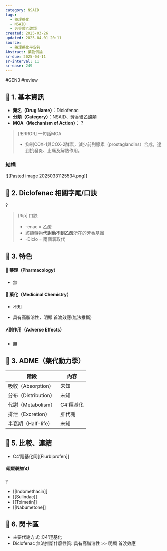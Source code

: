 ```yaml
---
category: NSAID
tags:
  - 藥理藥化
  - NSAID
  - 芳香環乙酸類
created: 2025-03-26
updated: 2025-04-01 20:11
source:
  - 藥理藥化平安符
Abstract: 藥物個論
sr-due: 2025-04-11
sr-interval: 11
sr-ease: 249
---
```


#GEN3 #review


## 🔹 1. 基本資訊
- **藥名（Drug Name）**：Diclofenac
- **分類（Category）**：NSAID、芳香環乙酸類
- **MOA（Mechanism of Action）**：
?
> [!ERROR] 一句話MOA
> - 抑制COX-1與COX-2酵素，減少前列腺素（prostaglandins）合成，達到抗發炎、止痛及解熱作用。 <!--SR:!2025-04-06,6,268-->

### 結構
![[Pasted image 20250331125534.png]]



## 🔹 2. Diclofenac 相關字尾/口訣
?
> [!tip] 口訣
> - -enac = 乙酸
> - 該類藥物**代謝動不到乙酸**所在的芳香基團 
> - -Diclo = 兩個氯取代 <!--SR:!2025-04-02,2,248-->

## 🔹 3. 特色
#### 🧪 藥理（Pharmacology）

- 無

#### 🧬 藥化（Medicinal Chemistry）
- 不知

- 具有高脂溶性，明顯 首渡效應(無法推斷)

#### ⚡副作用（Adverse Effects）

- 無


## 🔹 3. ADME（藥代動力學）
| 階段               | 內容     |
| ---------------- | ------ |
| 吸收（Absorption）   | 未知     |
| 分布（Distribution） | 未知     |
| 代謝（Metabolism）   | C4’羥基化 |
| 排泄（Excretion）    | 肝代謝    |
| 半衰期（Half-life）   | 未知     |
## 🔹 5. 比較、連結
- C4’羥基化同[[Flurbiprofen]]

##### 同類藥物(4)
?
- [[Indomethacin]]
- [[Sulindac]]
- [[Tolmetin]]
- [[Nabumetone]] <!--SR:!2025-04-01,1,228-->



## 🔹 6. 閃卡區

- 主要代謝方式::C4’羥基化 <!--SR:!2025-04-06,6,268-->
- Diclofenac 無法推斷什麼性質::具有高脂溶性 >> 明顯 首渡效應 <!--SR:!2025-04-09,9,250-->

